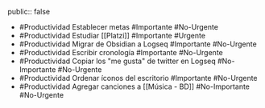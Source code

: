 public:: false

- #Productividad Establecer metas #Importante #No-Urgente
- #Productividad Estudiar [[Platzi]] #Importante #Urgente
- #Productividad Migrar de Obsidian a Logseq #Importante #No-Urgente
- #Productividad Escribir cronología #Importante #No-Urgente
- #Productividad Copiar los "me gusta" de twitter en Logseq #No-Importante #No-Urgente
- #Productividad Ordenar íconos del escritorio #Importante #No-Urgente
- #Productividad Agregar canciones a [[Música - BD]]  #No-Importante #No-Urgente